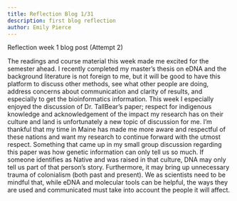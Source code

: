 ```yaml
---
title: Reflection Blog 1/31
description: first blog reflection
author: Emily Pierce
---
```


Reflection week 1 blog post (Attempt 2)

The readings and course material this week made me excited for the semester ahead.  I recently completed my master’s thesis on eDNA and the background literature is not foreign to me, but it will be good to have this platform to discuss other methods, see what other people are doing, address concerns about communication and clarity of results, and especially to get the bioinformatics information.  This week I especially enjoyed the discussion of Dr. TallBear’s paper; respect for indigenous knowledge and acknowledgement of the impact my research has on their culture and land is unfortunately a new topic of discussion for me.  I’m thankful that my time in Maine has made me more aware and respectful of these nations and want my research to continue forward with the utmost respect.  Something that came up in my small group discussion regarding this paper was how genetic information can only tell us so much.  If someone identifies as Native and was raised in that culture, DNA may only tell us part of that person’s story.  Furthermore, it may bring up unnecessary trauma of colonialism (both past and present).  We as scientists need to be mindful that, while eDNA and molecular tools can be helpful, the ways they are used and communicated must take into account the people it will affect. 
